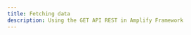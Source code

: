 ```yaml
---
title: Fetching data
description: Using the GET API REST in Amplify Framework
---
```


<inline-fragment platform="js" src="~/lib/restapi/fragments/js/fetch.md"></inline-fragment>
<inline-fragment platform="ios" src="~/lib/restapi/fragments/ios/fetch.md"></inline-fragment>
<inline-fragment platform="android" src="~/lib/restapi/fragments/android/fetch.md"></inline-fragment>
